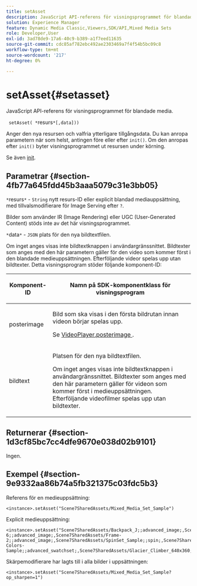 ```yaml
---
title: setAsset
description: JavaScript API-referens för visningsprogrammet för blandade media.
solution: Experience Manager
feature: Dynamic Media Classic,Viewers,SDK/API,Mixed Media Sets
role: Developer,User
exl-id: 3ad78de9-17a6-40c9-b389-a1f7eed11635
source-git-commit: cdc85af782ebc492ae2303469a7f4f54b5bc09c8
workflow-type: tm+mt
source-wordcount: '217'
ht-degree: 0%

---
```


# setAsset{#setasset}

JavaScript API-referens för visningsprogrammet för blandade media.

` setAsset( *`resurs`*[,data]))`

Anger den nya resursen och valfria ytterligare tillgångsdata. Du kan anropa parametern när som helst, antingen före eller efter `init()`. Om den anropas efter `init()` byter visningsprogrammet ut resursen under körning.

Se även [init](../../../c-html5-s7-aem-asset-viewers/c-html5-mixedmedia-viewer-about/c-html5-mixedmedia-viewer-javascriptapiref/r-html5-mixedmedia-javascriptapiref-init.md#reference-bb4428c155e541b79797f96e17c068ae).

## Parametrar {#section-4fb77a645fdd45b3aaa5079c31e3bb05}

`*`resurs`*` - `String` nytt resurs-ID eller explicit blandad mediauppsättning, med tillvalsmodifierare för Image Serving efter `?`.

Bilder som använder IR (Image Rendering) eller UGC (User-Generated Content) stöds inte av det här visningsprogrammet.

`*`data`*` - `JSON` plats för den nya bildtextfilen.

Om inget anges visas inte bildtextknappen i användargränssnittet. Bildtexter som anges med den här parametern gäller för den video som kommer först i den blandade medieuppsättningen. Efterföljande videor spelas upp utan bildtexter. Detta visningsprogram stöder följande komponent-ID:

<table id="table_7B5DD9303EF44ADD847B13FFEAD135D9"> 
 <thead> 
  <tr> 
   <th colname="col1" class="entry"> <p>Komponent-ID </p> </th> 
   <th colname="col2" class="entry"> <p>Namn på SDK-komponentklass för visningsprogram </p> </th> 
  </tr> 
 </thead>
 <tbody> 
  <tr> 
   <td colname="col1"> <p> <span class="codeph"> posterimage </span> </p> </td> 
   <td colname="col2"> <p>Bild som ska visas i den första bildrutan innan videon börjar spelas upp. </p> <p>Se <a href="../../../c-html5-s7-aem-asset-viewers/c-html5-mixedmedia-viewer-about/r-html5-mixedmedia-viewer-config-attrib/r-html5-mixedmedia-viewer-config-attrib-videoplayer-posterimage.md#reference-f424ad0f278b4d14b86ea55e3a73c52b" format="dita" scope="local"> VideoPlayer.posterimage </a>. </p> </td> 
  </tr> 
  <tr> 
   <td colname="col1"> <p> <span class="codeph"> bildtext </span> </p> </td> 
   <td colname="col2"> <p> Platsen för den nya bildtextfilen. </p> <p>Om inget anges visas inte bildtextknappen i användargränssnittet. Bildtexter som anges med den här parametern gäller för videon som kommer först i medieuppsättningen. Efterföljande videofilmer spelas upp utan bildtexter. </p> </td> 
  </tr> 
 </tbody> 
</table>

## Returnerar {#section-1d3cf85bc7cc4dfe9670e038d02b9101}

Ingen.

## Exempel {#section-9e9332aa86b74a5fb321375c03fdc5b3}

Referens för en medieuppsättning:

```
<instance>.setAsset("Scene7SharedAssets/Mixed_Media_Set_Sample")
```

Explicit medieuppsättning:

```
<instance>.setAsset("Scene7SharedAssets/Backpack_J;;advanced_image;,Scene7SharedAssets/Frame-6;;advanced_image;,Scene7SharedAssets/Frame-2;;advanced_image;,Scene7SharedAssets/SpinSet_Sample;;spin;,Scene7SharedAssets/ImageSet-Colors-Sample;;advanced_swatchset;,Scene7SharedAssets/Glacier_Climber_640x360;Scene7SharedAssets/Glacier_Climber_640x360;video;")
```

Skärpemodifierare har lagts till i alla bilder i uppsättningen:

```
<instance>.setAsset("Scene7SharedAssets/Mixed_Media_Set_Sample?op_sharpen=1")
```
